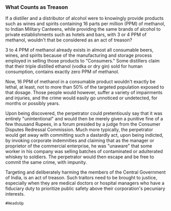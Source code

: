 ### What Counts as Treason 

If a distiller and a distributor of alcohol were to knowingly provide products such as wines and spirits containing 16 parts per million (PPM) of methanol, to Indian Military Canteens, while providing the same brands of alcohol to private establishments such as hotels and bars, with 3 or 4 PPM of methanol, wouldn't that be considered as an act of treason? 

3 to 4 PPM of methanol already exists in almost all consumable beers, wines, and spirits because of the manufacturing and storage process employed in selling those products to "Consumers." Some distillers claim that their triple distilled ethanol (vodka or dry gin) sold for human consumption, contains exactly zero PPM of methanol.   

Now, 16 PPM of methanol in a consumable product wouldn't exactly be lethal, at least, not to more than 50% of the targeted population exposed to that dosage. Those people would however, suffer a variety of impairments and injuries, and the crime would easily go unnoticed or undetected, for months or possibly years.   

Upon being discovered, the perpetrator could pretentiously say that it was entirely "unintentional" and would then be merely given a punitive fine of a few thousand Rupees, in a forum presided by a judge from the Consumer Disputes Redressal Commission. Much more typically, the perpetrator would get away with committing such a dastardly act, upon being indicted, by invoking corporate indemnities and claiming that as the manager or proprietor of the commercial enterprise, he was "unaware" that some worker in his company was selling batches of contaminated or adulterated whiskey to soldiers. The perpetrator would then escape and be free to commit the same crime, with impunity. 

Targeting and deliberately harming the members of the Central Government of India, is an act of treason. Such traitors need to be brought to justice, especially when they are medical doctors or hospital managers who have a fiduciary duty to prioritize public safety above their corporation's pecuniary interests.   

`#HeadsUp` 